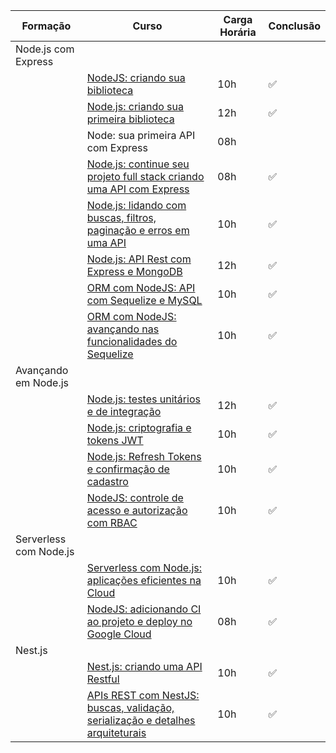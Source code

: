 |      Formação          |                                     Curso                                      | Carga Horária | Conclusão |
| ---------------------- | ------------------------------------------------------------------------------ | ------------- | --------- |
| Node.js com Express    |                                                                                |               |           |
|                        | [NodeJS: criando sua biblioteca](https://github.com/carolinepedasil/Node/tree/main/Alura/Node.js%20com%20Express/NodeJS:%20criando%20sua%20biblioteca) | 10h           | ✅        |
|                        | [Node.js: criando sua primeira biblioteca](https://github.com/carolinepedasil/Node/tree/main/Alura/Node.js%20com%20Express/Node.js:%20criando%20sua%20primeira%20biblioteca) | 12h           | ✅         |
|                        | Node: sua primeira API com Express                                             | 08h           |           |
|                        | [Node.js: continue seu projeto full stack criando uma API com Express](https://github.com/carolinepedasil/Node/tree/main/Alura/Node.js%20com%20Express/Node.js:%20continue%20seu%20projeto%20full%20stack%20criando%20uma%20API%20com%20Express/alura-books-server) | 08h           | ✅        |
|                        | [Node.js: lidando com buscas, filtros, paginação e erros em uma API](https://github.com/carolinepedasil/Node/tree/main/Alura/Node.js%20com%20Express/Node.js:%20lidando%20com%20buscas%2C%20filtros%2C%20paginação%20e%20erros%20em%20uma%20API) | 10h           | ✅         |
|                        | [Node.js: API Rest com Express e MongoDB](https://github.com/carolinepedasil/Node/tree/main/Alura/Node.js%20com%20Express/Node.js:%20API%20Rest%20com%20Express%20e%20MongoDB) | 12h           | ✅        |
|                        | [ORM com NodeJS: API com Sequelize e MySQL](https://github.com/carolinepedasil/Node/tree/main/Alura/Node.js%20com%20Express/ORM%20com%20NodeJS:%20API%20com%20Sequelize%20e%20MySQL)| 10h           | ✅        |
|                        | [ORM com NodeJS: avançando nas funcionalidades do Sequelize](https://github.com/carolinepedasil/Node/tree/main/Alura/Node.js%20com%20Express/ORM%20com%20NodeJS:%20avançando%20nas%20funcionalidades%20do%20Sequelize) | 10h           | ✅        |
| Avançando em Node.js   |                                                                                |               |           |
|                        | [Node.js: testes unitários e de integração](https://github.com/carolinepedasil/Node/tree/main/Alura/Avançando%20em%20Node.js/Node.js:%20testes%20unitários%20e%20de%20integração) | 12h           | ✅        |
|                        | [Node.js: criptografia e tokens JWT](https://github.com/carolinepedasil/Node/tree/main/Alura/Avançando%20em%20Node.js/Node.js:%20criptografia%20e%20tokens%20JWT) | 10h           | ✅        |
|                        | [Node.js: Refresh Tokens e confirmação de cadastro](https://github.com/carolinepedasil/Node/tree/main/Alura/Avançando%20em%20Node.js/Node.js:%20Refresh%20Tokens%20e%20confirmação%20de%20cadastro) | 10h           | ✅          |
|                        | [NodeJS: controle de acesso e autorização com RBAC](https://github.com/carolinepedasil/Node/tree/main/Alura/Avançando%20em%20Node.js/NodeJS:%20controle%20de%20acesso%20e%20autorização%20com%20RBAC) | 10h           | ✅         |
| Serverless com Node.js |                                                                                |               |           |
|                        | [Serverless com Node.js: aplicações eficientes na Cloud](https://github.com/carolinepedasil/Node/tree/main/Alura/Serverless%20com%20Node.js/Serverless%20com%20Node.js:%20aplicações%20eficientes%20na%20Cloud) | 10h           | ✅        |
|                        | [NodeJS: adicionando CI ao projeto e deploy no Google Cloud](https://github.com/carolinepedasil/Node/tree/main/Alura/Serverless%20com%20Node.js/NodeJS:%20adicionando%20CI%20ao%20projeto%20e%20deploy%20no%20Google%20Cloud) | 08h           | ✅         |
| Nest.js                |                                                                                |               |           |
|                        | [Nest.js: criando uma API Restful](https://github.com/carolinepedasil/Node/tree/main/Alura/Nest.js/Nest.js:%20criando%20uma%20API%20Restful) | 10h           | ✅        |
|                        | [APIs REST com NestJS: buscas, validação, serialização e detalhes arquiteturais](https://github.com/carolinepedasil/Node/tree/main/Alura/Nest.js/APIs%20REST%20com%20NestJS:%20buscas%2C%20validação%2C%20serialização%20e%20detalhes%20arquiteturais) | 10h           | ✅        |